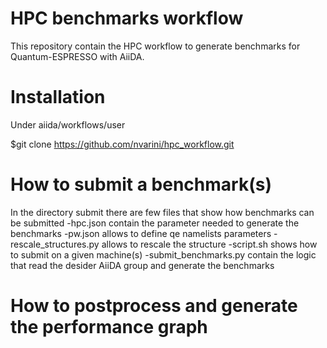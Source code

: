 # HPC benchmarks workflow

This repository contain the HPC workflow to generate benchmarks for Quantum-ESPRESSO
with AiiDA. 

# Installation

Under aiida/workflows/user

$git clone https://github.com/nvarini/hpc_workflow.git

# How to submit a benchmark(s)

In the directory submit there are few files that show how benchmarks can be submitted
-hpc.json contain the parameter needed to generate the benchmarks
-pw.json allows to define qe namelists parameters
-rescale_structures.py allows to rescale the structure 
-script.sh shows how to submit on a given machine(s)
-submit_benchmarks.py contain the logic that read the desider AiiDA group and generate the benchmarks

# How to postprocess and generate the performance graph



